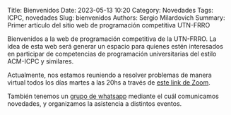 Title: Bienvenidos
Date: 2023-05-13 10:20
Category: Novedades
Tags: ICPC, novedades
Slug: bienvenidos
Authors: Sergio Milardovich
Summary: Primer artículo del sitio web de programación competitiva UTN-FRRO


Bienvenidos a la web de programación competitiva de la UTN-FRRO. La idea de esta web será generar un espacio para quienes estén interesados en participar de competencias de programación universitarias del estilo ACM-ICPC y similares.

Actualmente, nos estamos reuniendo a resolver problemas de manera virtual todos los días martes a las 20hs a través de [este link de Zoom](https://utn.zoom.us/j/3654307578).

También tenemos un [grupo de whatsapp](https://chat.whatsapp.com/HKAINorPbfJ7hHjLBuP4Y8WhatsApp) mediante el cuál comunicamos novedades, y organizamos la asistencia a distintos eventos.